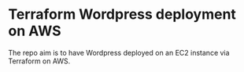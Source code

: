 # Terraform Wordpress deployment on AWS

The repo aim is to have Wordpress deployed on an EC2 instance via Terraform on AWS.
